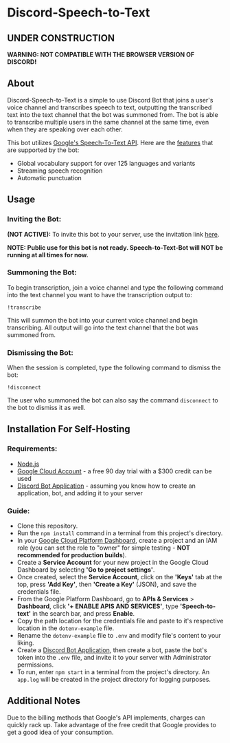 # Discord-Speech-to-Text
## **UNDER CONSTRUCTION**
**WARNING: NOT COMPATIBLE WITH THE BROWSER VERSION OF DISCORD!**
## About
Discord-Speech-to-Text is a simple to use Discord Bot that joins a user's voice channel 
and transcribes speech to text, outputting the transcribed text into the text channel 
that the bot was summoned from. The bot is able to transcribe multiple users in the same 
channel at the same time, even when they are speaking over each other.

This bot utilizes [Google's Speech-To-Text API](https://cloud.google.com/speech-to-text). 
Here are the [features](https://cloud.google.com/speech-to-text#section-11) that are supported by the bot:
- Global vocabulary support for over 125 languages and variants
- Streaming speech recognition
- Automatic punctuation

## Usage
### Inviting the Bot:
**(NOT ACTIVE):** To invite this bot to your server, use the invitation link [here](https://discord.com/api/oauth2/authorize?client_id=813489147092271196&permissions=791931984&scope=bot).

**NOTE: Public use for this bot is not ready. Speech-to-Text-Bot will NOT be running at all times for now.**  

### Summoning the Bot:
To begin transcription, join a voice channel and type the following command into 
the text channel you want to have the transcription output to:

    !transcribe

This will summon the bot into your current voice channel and begin transcribing. 
All output will go into the text channel that the bot was summoned from.

### Dismissing the Bot:
When the session is completed, type the following command to dismiss the bot:

    !disconnect

The user who summoned the bot can also say the command `disconnect` to the bot
to dismiss it as well.
## Installation For Self-Hosting
### Requirements:
- [Node.js](https://nodejs.org/)
- [Google Cloud Account](https://cloud.google.com/) - a free 90 day trial with a $300 credit can be used
- [Discord Bot Application](https://discord.com/developers/applications) - assuming you know how to create an application, bot, and adding it to your server

### Guide:
- Clone this repository.
- Run the `npm install` command in a terminal from this project's directory.
- In your [Google Cloud Platform Dashboard](https://console.cloud.google.com/home/dashboard), create a project and an IAM role (you can set the role to "owner" for simple testing - **NOT recommended for production builds**).
- Create a **Service Account** for your new project in the Google Cloud Dashboard by selecting **'Go to project settings'**.
- Once created, select the **Service Account**, click on the **'Keys'** tab at the top, press **'Add Key'**, then **'Create a Key'** (JSON), and save the credentials file.
- From the Google Platform Dashboard, go to **APIs & Services** > **Dashboard**, click **'+ ENABLE APIS AND SERVICES'**, type **'Speech-to-text'** in the search bar, and press **Enable**.
- Copy the path location for the credentials file and paste to it's respective location in the `dotenv-example` file.
- Rename the `dotenv-example` file to `.env` and modify file's content to your liking.
- Create a [Discord Bot Application](https://discord.com/developers/applications), then create a bot, paste the bot's token into the `.env` file, and invite it to your server with Administrator permissions.
- To run, enter `npm start` in a terminal from the project's directory. An `app.log` will be created in the project directory for logging purposes.

## Additional Notes
Due to the billing methods that Google's API implements, charges can quickly rack up. Take advantage of the free credit that Google provides
to get a good idea of your consumption.